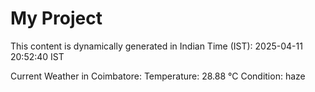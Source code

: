 # My Project

This content is dynamically generated in Indian Time (IST): 2025-04-11 20:52:40 IST


Current Weather in Coimbatore:
Temperature: 28.88 °C
Condition: haze

